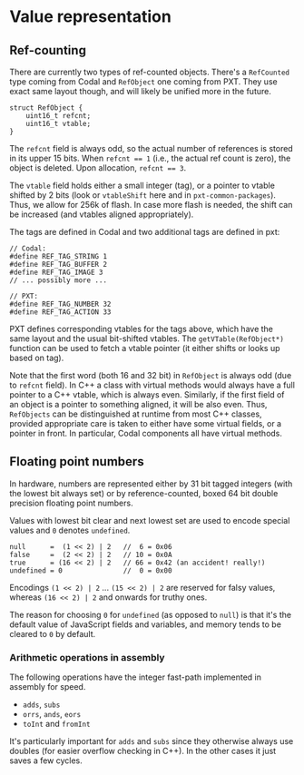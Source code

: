 # Value representation

## Ref-counting

There are currently two types of ref-counted objects. There's a `RefCounted` type coming from Codal and `RefObject` one coming from PXT. They use exact same layout though, and will likely be unified more in the future.

    struct RefObject {
        uint16_t refcnt;
        uint16_t vtable;
    }
    

The `refcnt` field is always odd, so the actual number of references is stored in its upper 15 bits. When `refcnt == 1` (i.e., the actual ref count is zero), the object is deleted. Upon allocation, `refcnt == 3`.

The `vtable` field holds either a small integer (tag), or a pointer to vtable shifted by 2 bits (look or `vtableShift` here and in `pxt-common-packages`). Thus, we allow for 256k of flash. In case more flash is needed, the shift can be increased (and vtables aligned appropriately).

The tags are defined in Codal and two additional tags are defined in pxt:

    // Codal:
    #define REF_TAG_STRING 1
    #define REF_TAG_BUFFER 2
    #define REF_TAG_IMAGE 3
    // ... possibly more ...
    
    // PXT:
    #define REF_TAG_NUMBER 32
    #define REF_TAG_ACTION 33
    

PXT defines corresponding vtables for the tags above, which have the same layout and the usual bit-shifted vtables. The `getVTable(RefObject*)` function can be used to fetch a vtable pointer (it either shifts or looks up based on tag).

Note that the first word (both 16 and 32 bit) in `RefObject` is always odd (due to `refcnt` field). In C++ a class with virtual methods would always have a full pointer to a C++ vtable, which is always even. Similarly, if the first field of an object is a pointer to something aligned, it will be also even. Thus, `RefObjects` can be distinguished at runtime from most C++ classes, provided appropriate care is taken to either have some virtual fields, or a pointer in front. In particular, Codal components all have virtual methods.

## Floating point numbers

In hardware, numbers are represented either by 31 bit tagged integers (with the lowest bit always set) or by reference-counted, boxed 64 bit double precision floating point numbers.

Values with lowest bit clear and next lowest set are used to encode special values and `0` denotes `undefined`.

    null      =  (1 << 2) | 2   //  6 = 0x06
    false     =  (2 << 2) | 2   // 10 = 0x0A
    true      = (16 << 2) | 2   // 66 = 0x42 (an accident! really!)
    undefined = 0               //  0 = 0x00
    

Encodings `(1 << 2) | 2` ... `(15 << 2) | 2` are reserved for falsy values, whereas `(16 << 2) | 2` and onwards for truthy ones.

The reason for choosing `0` for `undefined` (as opposed to `null`) is that it's the default value of JavaScript fields and variables, and memory tends to be cleared to `0` by default.

### Arithmetic operations in assembly

The following operations have the integer fast-path implemented in assembly for speed.

* `adds`, `subs`
* `orrs`, `ands`, `eors`
* `toInt` and `fromInt`

It's particularly important for `adds` and `subs` since they otherwise always use doubles (for easier overflow checking in C++). In the other cases it just saves a few cycles.